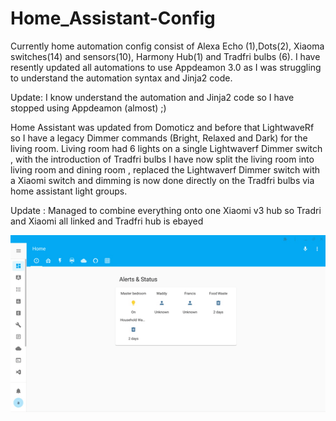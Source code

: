 # Home_Assistant-Config

Currently home automation config consist of Alexa Echo (1),Dots(2), Xiaoma switches(14) and sensors(10), Harmony Hub(1) and Tradfri bulbs (6). I have resently updated all automations to use Appdeamon 3.0 as I was struggling to understand the automation syntax and Jinja2 code.

Update: I know understand the automation and Jinja2 code so I have stopped using Appdeamon (almost) ;)

Home Assistant was updated from Domoticz and before that LightwaveRf so I have a legacy Dimmer commands (Bright, Relaxed and Dark) for the living room. Living room had 6 lights on a single Lightwaverf Dimmer  switch , with the introduction  of Tradfri bulbs  I have now split the living room into living room and dining room , replaced the Lightwaverf Dimmer  switch with a Xiaomi switch and dimming is now done directly on the Tradfri bulbs via home assistant light groups. 

Update : Managed to combine everything onto one Xiaomi v3 hub so Tradri and Xiaomi all linked and Tradfri hub is ebayed 

![Home Assistant Frontend  Demo](Video/Lovelacefrontend.gif)




